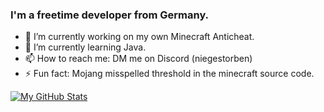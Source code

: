 ### I'm a freetime developer from Germany.
- 🔭 I’m currently working on my own Minecraft Anticheat.
- 🌱 I’m currently learning Java.
- 📫 How to reach me: DM me on Discord (niegestorben)
- ⚡ Fun fact: Mojang misspelled threshold in the minecraft source code.

<!--
### Tools which I use all the Time:
[![Visual Studio Code](https://camo.githubusercontent.com/f58738635fa5a2bbb029480a38ed4876400ea00720ce8d0a003a940746d6a34f/68747470733a2f2f696d672e736869656c64732e696f2f7374617469632f76313f6c6162656c3d266d6573736167653d56697375616c25323053747564696f253230436f646526636f6c6f723d303037414343266c6f676f3d76697375616c2d73747564696f2d636f6465266c6f676f436f6c6f723d7768697465)]()
[![Git](https://camo.githubusercontent.com/d298228ed7b0ad86163c0a00e93279872e3a704fb0302a0f5f1e9ad70799c255/68747470733a2f2f696d672e736869656c64732e696f2f7374617469632f76313f6c6162656c3d266d6573736167653d47697426636f6c6f723d463035303332266c6f676f3d676974266c6f676f436f6c6f723d7768697465)]()
[![Github](https://camo.githubusercontent.com/b10e5b3b0674628575673e8ec74e433b15149836860d7b318e973aeb56c1a01b/68747470733a2f2f696d672e736869656c64732e696f2f7374617469632f76313f6c6162656c3d266d6573736167653d47697448756226636f6c6f723d313831373137266c6f676f3d676974687562266c6f676f436f6c6f723d7768697465)]()
[![Javascript](https://camo.githubusercontent.com/922b0fc17f6ff6c79ec18bf13a7467b25f1d8e510f1e15b8fb9b99b7daa63cc0/68747470733a2f2f696d672e736869656c64732e696f2f7374617469632f76313f6c6162656c3d266d6573736167653d4a61766173637269707426636f6c6f723d463744463145266c6f676f3d6a617661736372697074266c6f676f436f6c6f723d626c61636b)]()
[![Tabnine](https://img.shields.io/badge/-Tabnine-blueviolet)]()
-->

[![My GitHub Stats](https://github-readme-stats.vercel.app/api/?username=FirephoenixX02&count_private=true&theme=radical&showicons=true)]()
<!--
[![My GitHub Language Stats](https://github-readme-stats.vercel.app/api/top-langs/?username=FirephoenixX02&langs_count=5&theme=radical)]()
-->
<!--
**FirephoenixX02/FirephoenixX02** is a ✨ _special_ ✨ repository because its `README.md` (this file) appears on your GitHub profile.

Here are some ideas to get you started:

- 🔭 I’m currently working on ...
- 🌱 I’m currently learning ...
- 👯 I’m looking to collaborate on ...
- 🤔 I’m looking for help with ...
- 💬 Ask me about ...
- 📫 How to reach me: ...
- 😄 Pronouns: ...
- ⚡ Fun fact: ...
-->
